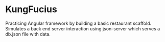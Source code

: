 # KungFucius

Practicing Angular framework by building a basic restaurant scaffold.
Simulates a back end server interaction using json-server which serves a db.json file with data.
